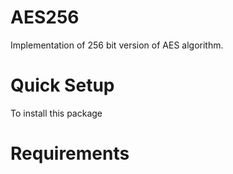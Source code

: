 # AES256

Implementation of 256 bit version of AES algorithm.

# Quick Setup
To install this package 

# Requirements